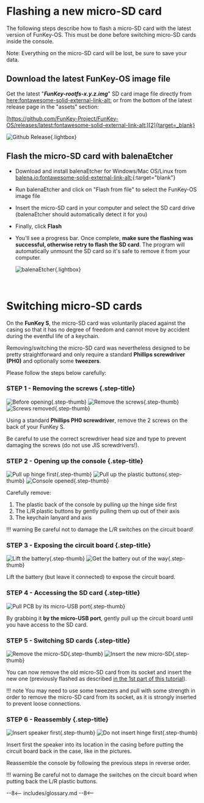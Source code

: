 # Flashing a new micro-SD card

The following steps describe how to flash a micro-SD card with the
latest version of FunKey-OS. This must be done before switching
micro-SD cards inside the console.

Note: Everything on the micro-SD card will be lost, be sure to save
your data.

## Download the latest FunKey-OS image file

Get the latest "***FunKey-rootfs-x.y.z.img***" SD card image file
directly from [here:fontawesome-solid-external-link-alt:][1] or from
the bottom of the latest release page in the "assets" section:

[https://github.com/FunKey-Project/FunKey-OS/releases/latest:fontawesome-solid-external-link-alt:][2]{target=_blank}

![Github Release](/assets/images/github_sd_card_image.png){.lightbox}

## Flash the micro-SD card with balenaEtcher

- Download and install balenaEtcher for Windows/Mac OS/Linux from
  [balena.io:fontawesome-solid-external-link-alt:][3]{:target="blank"}

- Run balenaEtcher and click on "Flash from file" to select the
  FunKey-OS image file

- Insert the micro-SD card in your computer and select the SD card
  drive (balenaEtcher should automatically detect it for you)

- Finally, click **Flash** 

- You'll see a progress bar. Once complete, **make sure the flashing
  was successful, otherwise retry to flash the SD card**. The program
  will automatically unmount the SD card so it's safe to remove it
  from your computer.

  ![balenaEtcher](/assets/images/Flashing_successful.png){.lightbox}

  <br />

# Switching micro-SD cards

On the **FunKey S**, the micro-SD card was voluntarily placed against
the casing so that it has no degree of freedom and cannot move by
accident during the eventful life of a keychain.

Removing/switching the micro-SD card was nevertheless designed to be
pretty straightforward and only require a standard **Phillips
screwdriver (PH0)** and optionally some **tweezers**.

Please follow the steps below carefully:

### **STEP 1 - Removing the screws** {.step-title}
![Before opening](/assets/images/disassembly/IMG_8800.jpg){.step-thumb}
![Remove the screws](/assets/images/disassembly/IMG_8801.jpg){.step-thumb}
![Screws removed](/assets/images/disassembly/IMG_8803.jpg){.step-thumb}

Using a standard **Phillips PH0 screwdriver**, remove the 2 screws on
the back of your FunKey S.

Be careful to use the correct screwdriver head size and type to
prevent damaging the screws (do not use JIS screwdrivers!).

### **STEP 2 - Opening up the console** {.step-title}
![Pull up hinge first](/assets/images/disassembly/IMG_8848.jpg){.step-thumb}
![Pull up the plastic buttons](/assets/images/disassembly/IMG_8844.jpg){.step-thumb}
![Console opened](/assets/images/disassembly/IMG_8813.jpg){.step-thumb}

Carefully remove:

1. The plastic back of the console by pulling up the hinge side first
3. The L/R plastic buttons by gently pulling them up out of their axis
2. The keychain lanyard and axis

!!! warning
    Be careful not to damage the L/R switches on the circuit board!

### **STEP 3 - Exposing the circuit board** {.step-title}
![Lift the battery](/assets/images/disassembly/IMG_8818.jpg){.step-thumb}
![Get the battery out of the way](/assets/images/disassembly/IMG_8822.jpg){.step-thumb}

Lift the battery (but leave it connected) to expose the circuit board.

### **STEP 4 - Accessing the SD card** {.step-title}
![Pull PCB by its micro-USB port](/assets/images/disassembly/IMG_8833.jpg){.step-thumb}

By grabbing it **by the micro-USB port**, gently pull up the circuit
board until you have access to the SD card.

### **STEP 5 - Switching SD cards** {.step-title}
![Remove the micro-SD](/assets/images/disassembly/IMG_8835.jpg){.step-thumb}
![Insert the new micro-SD](/assets/images/disassembly/IMG_8836.jpg){.step-thumb}

You can now remove the old micro-SD card from its socket and insert
the new one (previously flashed as described [in the 1st part of this
tutorial][4]).

!!! note
    You may need to use some tweezers and pull with some strength in
    order to remove the micro-SD card from its socket, as it is
    strongly inserted to prevent loose connections.

### **STEP 6 - Reassembly** {.step-title}
![Insert speaker first](/assets/images/disassembly/IMG_8865_YES.jpg){.step-thumb}
![Do not insert hinge first](/assets/images/disassembly/IMG_8862_NO.jpg){.step-thumb}

Insert first the speaker into its location in the casing before
putting the circuit board back in the case, like in the pictures.

Reassemble the console by following the previous steps in reverse order.

!!! warning
    Be careful not to damage the switches on the circuit board when
    putting back the L/R plastic buttons.

[1]: https://github.com/FunKey-Project/FunKey-OS/releases/download/FunKey-OS-2.0.0/FunKey-sdcard-2.0.0.img
[2]: https://github.com/FunKey-Project/FunKey-OS/releases/latest
[3]: https://www.balena.io/etcher/
[4]: #flashing-a-new-micro-sd-card

--8<--
includes/glossary.md
--8<--
